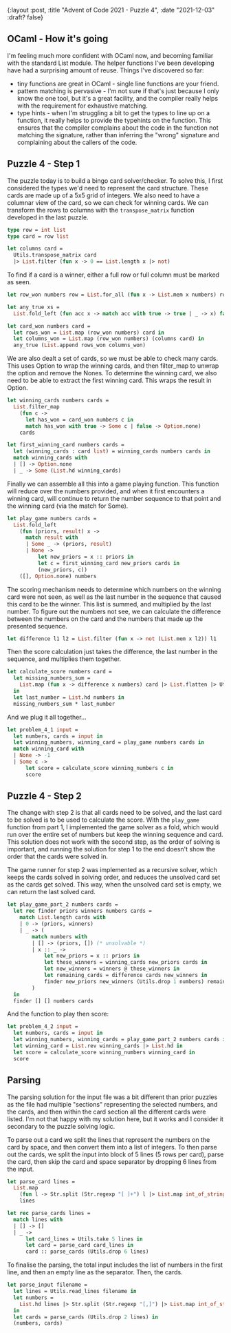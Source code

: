 {:layout :post, :title "Advent of Code 2021 - Puzzle 4", :date "2021-12-03" :draft? false}

## OCaml - How it's going

I'm feeling much more confident with OCaml now, and becoming familiar with the standard List module. The helper functions I've been developing have had a surprising amount of reuse. Things I've discovered so far:
- tiny functions are great in OCaml - single line functions are your friend.
- pattern matching is pervasive - I'm not sure if that's just because I only know the one tool, but it's a great facility, and the compiler really helps with the requirement for exhaustive matching.
- type hints - when I'm struggling a bit to get the types to line up on a function, it really helps to provide the typehints on the function. This ensures that the compiler complains about the code in the function not matching the signature, rather than inferring the "wrong" signature and complaining about the callers of the code.

## Puzzle 4 - Step 1

The puzzle today is to build a bingo card solver/checker. To solve this, I first considered the types we'd need to represent the card structure. These cards are made up of a 5x5 grid of integers. We also need to have a columnar view of the card, so we can check for winning cards. We can transform the rows to columns with the `transpose_matrix` function developed in the last puzzle.

``` ocaml
type row = int list
type card = row list

let columns card =
  Utils.transpose_matrix card
  |> List.filter (fun x -> 0 == List.length x |> not)
```

To find if a card is a winner, either a full row or full column must be marked as seen.

``` ocaml
let row_won numbers row = List.for_all (fun x -> List.mem x numbers) row

let any_true xs =
  List.fold_left (fun acc x -> match acc with true -> true | _ -> x) false xs

let card_won numbers card =
  let rows_won = List.map (row_won numbers) card in
  let columns_won = List.map (row_won numbers) (columns card) in
  any_true (List.append rows_won columns_won)
```

We are also dealt a set of cards, so we must be able to check many cards. This uses Option to wrap the winning cards, and then filter_map to unwrap the option and remove the Nones. To determine the winning card, we also need to be able to extract the first winning card. This wraps the result in Option.

``` ocaml
let winning_cards numbers cards =
  List.filter_map
    (fun c ->
      let has_won = card_won numbers c in
      match has_won with true -> Some c | false -> Option.none)
    cards

let first_winning_card numbers cards =
  let (winning_cards : card list) = winning_cards numbers cards in
  match winning_cards with
  | [] -> Option.none
  | _ -> Some (List.hd winning_cards)
```

Finally we can assemble all this into a game playing function. This function will reduce over the numbers provided, and when it first encounters a winning card, will continue to return the number sequence to that point and the winning card (via the match for Some).

``` ocaml
let play_game numbers cards =
  List.fold_left
    (fun (priors, result) x ->
      match result with
      | Some _ -> (priors, result)
      | None ->
          let new_priors = x :: priors in
          let c = first_winning_card new_priors cards in
          (new_priors, c))
    ([], Option.none) numbers
```

The scoring mechanism needs to determine which numbers on the winning card were not seen, as well as the last number in the sequence that caused this card to be the winner. This list is summed, and multiplied by the last number. To figure out the numbers not see, we can calculate the difference between the numbers on the card and the numbers that made up the presented sequence.

``` ocaml
let difference l1 l2 = List.filter (fun x -> not (List.mem x l2)) l1
```

Then the score calculation just takes the difference, the last number in the sequence, and multiplies them together.

``` ocaml
let calculate_score numbers card =
  let missing_numbers_sum =
    List.map (fun x -> difference x numbers) card |> List.flatten |> Utils.sum
  in
  let last_number = List.hd numbers in
  missing_numbers_sum * last_number
```

And we plug it all together...

``` ocaml
let problem_4_1 input =
  let numbers, cards = input in
  let winning_numbers, winning_card = play_game numbers cards in
  match winning_card with
  | None -> -1
  | Some c ->
      let score = calculate_score winning_numbers c in
      score
```

## Puzzle 4 - Step 2

The change with step 2 is that all cards need to be solved, and the last card to be solved is to be used to calculate the score. With the `play_game` function from part 1, I implemented the game solver as a fold, which would run over the entire set of numbers but keep the winning sequence and card. This solution does not work with the second step, as the order of solving is important, and running the solution for step 1 to the end doesn't show the order that the cards were solved in.

The game runner for step 2 was implemented as a recursive solver, which keeps the cards solved in solving order, and reduces the unsolved card set as the cards get solved. This way, when the unsolved card set is empty, we can return the last solved card.

``` ocaml
let play_game_part_2 numbers cards =
  let rec finder priors winners numbers cards =
    match List.length cards with
    | 0 -> (priors, winners)
    | _ -> (
        match numbers with
        | [] -> (priors, []) (* unsolvable *)
        | x :: _ ->
            let new_priors = x :: priors in
            let these_winners = winning_cards new_priors cards in
            let new_winners = winners @ these_winners in
            let remaining_cards = difference cards new_winners in
            finder new_priors new_winners (Utils.drop 1 numbers) remaining_cards
        )
  in
  finder [] [] numbers cards
```

And the function to play then score:

``` ocaml
let problem_4_2 input =
  let numbers, cards = input in
  let winning_numbers, winning_cards = play_game_part_2 numbers cards in
  let winning_card = List.rev winning_cards |> List.hd in
  let score = calculate_score winning_numbers winning_card in
  score
```

## Parsing

The parsing solution for the input file was a bit different than prior puzzles as the file had multiple "sections" representing the selected numbers, and the cards, and then within the card section all the different cards were listed. I'm not that happy with my solution here, but it works and I consider it secondary to the puzzle solving logic.

To parse out a card we split the lines that represent the numbers on the card by space, and then convert them into a list of integers. To then parse out the cards, we split the input into block of 5 lines (5 rows per card), parse the card, then skip the card and space separator by dropping 6 lines from the input.

``` ocaml
let parse_card lines =
  List.map
    (fun l -> Str.split (Str.regexp "[ ]+") l |> List.map int_of_string)
    lines

let rec parse_cards lines =
  match lines with
  | [] -> []
  | _ ->
      let card_lines = Utils.take 5 lines in
      let card = parse_card card_lines in
      card :: parse_cards (Utils.drop 6 lines)
```

To finalise the parsing, the total input includes the list of numbers in the first line, and then an empty line as the separator. Then, the cards.

``` ocaml
let parse_input filename =
  let lines = Utils.read_lines filename in
  let numbers =
    List.hd lines |> Str.split (Str.regexp "[,]") |> List.map int_of_string
  in
  let cards = parse_cards (Utils.drop 2 lines) in
  (numbers, cards)
```
